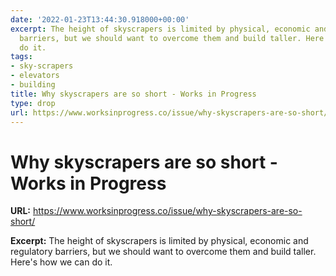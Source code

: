 ```yaml
---
date: '2022-01-23T13:44:30.918000+00:00'
excerpt: The height of skyscrapers is limited by physical, economic and regulatory
  barriers, but we should want to overcome them and build taller. Here's how we can
  do it.
tags:
- sky-scrapers
- elevators
- building
title: Why skyscrapers are so short - Works in Progress
type: drop
url: https://www.worksinprogress.co/issue/why-skyscrapers-are-so-short/
---
```


# Why skyscrapers are so short - Works in Progress

**URL:** https://www.worksinprogress.co/issue/why-skyscrapers-are-so-short/

**Excerpt:** The height of skyscrapers is limited by physical, economic and regulatory barriers, but we should want to overcome them and build taller. Here's how we can do it.
